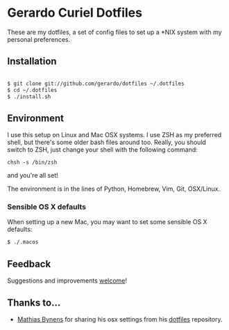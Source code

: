# Gerardo Curiel Dotfiles

These are my dotfiles, a set of config files to set up a *NIX system
with my personal preferences.

## Installation

```bash

$ git clone git://github.com/gerardo/dotfiles ~/.dotfiles
$ cd ~/.dotfiles
$ ./install.sh
```

## Environment

I use this setup on Linux and Mac OSX systems. I use ZSH as my preferred shell,
but there's some older bash files around too. Really, you should switch to
ZSH, just change your shell with the following command:

` chsh -s /bin/zsh `

and you're all set!

The environment is in the lines of Python, Homebrew, Vim, Git, OSX/Linux.

### Sensible OS X defaults

When setting up a new Mac, you may want to set some sensible OS X defaults:

```bash
$ ./.macos
```

## Feedback

Suggestions and improvements [welcome](https://github.com/gerardo/dotfiles/issues)!

## Thanks to…

* [Mathias Bynens](http://mathiasbynens.be/) for sharing his osx settings from his
[dotfiles](https://github.com/mathiasbynens/dotfiles) repository.
